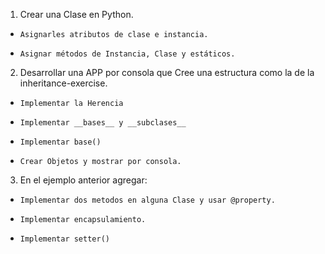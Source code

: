 1. Crear una Clase en Python.
-     Asignarles atributos de clase e instancia.
-     Asignar métodos de Instancia, Clase y estáticos.

2. Desarrollar una APP por consola que Cree una estructura como la de la  inheritance-exercise.
-     Implementar la Herencia
-     Implementar __bases__ y __subclases__
-     Implementar base()
-     Crear Objetos y mostrar por consola.    

3.  En el ejemplo anterior agregar:
-     Implementar dos metodos en alguna Clase y usar @property.
-     Implementar encapsulamiento.
-     Implementar setter()
